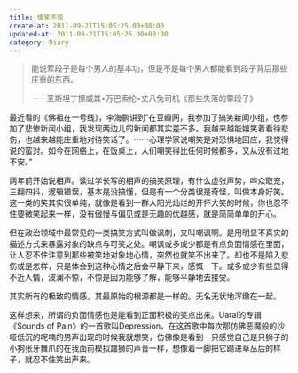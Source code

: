 ```yaml
---
title: 情笑不惊
create-at: 2011-09-21T15:05:25.00+08:00
updated-at: 2011-09-21T15:05:25.00+08:00
category: Diary
---
```


>能说荤段子是每个男人的基本功，但是不是每个男人都能看到段子背后那些庄重的东西。
>
>－－圣斯坦丁挪威其•万巴索伦•丈八兔司机《那些失落的荤段子》


最近看的《佛祖在一号线》，李海鹏讲到“在豆瓣网，我参加了搞笑新闻小组，也参加了悲惨新闻小组，我发现两边儿的新闻都其实差不多。我越来越能嬉笑着看待悲伤，也越来越能庄重地对待笑话了。⋯⋯心理学家说嘲笑是对恐惧地回应，我觉得说的蛮对。如今在网络上，在饭桌上，人们嘲笑得比任何时候都多，又从没有过地不安。”

两年前开始说相声。读过学长写的相声的搞笑原理，有什么虚张声势，哗众取宠，三翻四抖，逻辑错误，基本是没搞懂，但是有一个分类很是奇怪，叫做本身好笑。这一类的笑其实很单纯，就像是看到一群人阳光灿烂的开怀大笑的时候，你也忍不住要微笑起来一样，没有傲慢与偏见或是无趣的优越感，就是简简单单的开心。

但在政治领域中最常见的一类搞笑方式叫做讽刺，又叫嘲讽啊。是用明显不真实的描述方式来暴露对象的缺点与可笑之处。嘲讽或多或少都是有点负面情感在里面，让人忍不住注意到那些被笑地对象地心情，突然也就笑不出来了。却也不是陷入悲伤或是怎样，只是体会到这种心情之后会平静下来，感慨一下。或多或少有些显得不近人情，波澜不惊，不惊是因为能够了解，能够平静地去接受。

其实所有的极致的情感，其最原始的根源都是一样的。无名无状地浑缴在一起。

这样想来，所谓的负面情感也是能看到正面积极的笑点出来。Uaral的专辑《Sounds of Pain》的一首歌叫Depression，在这首歌中每次那仿佛恶魔般的沙哑低沉的呢喃的男声出现的时候我就想笑，仿佛像是看到一只感觉自己是只狮子的小狗张牙舞爪的在我面前模拟雄狮的声音一样，想像着一脚把它踢进草丛后的样子，就忍不住笑出声来。

